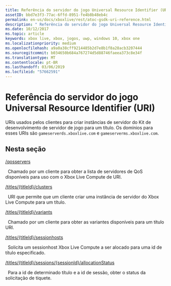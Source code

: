 ```yaml
---
title: Referência do servidor do jogo Universal Resource Identifier (URI)
assetID: bbd7e3f3-77ac-6ffd-8951-fe4b8b48eb4c
permalink: en-us/docs/xboxlive/rest/atoc-gsdk-uri-reference.html
description: " Referência do servidor do jogo Universal Resource Identifier (URI)"
ms.date: 10/12/2017
ms.topic: article
keywords: xbox live, xbox, jogos, uwp, windows 10, xbox one
ms.localizationpriority: medium
ms.openlocfilehash: a9a0a38cff9214485b2d7e8b1f8a28acb3207444
ms.sourcegitcommit: b034650b684a767274d5d88746faeea373c8e34f
ms.translationtype: MT
ms.contentlocale: pt-BR
ms.lasthandoff: 03/06/2019
ms.locfileid: "57662591"
---
```

# <a name="game-server-universal-resource-identifier-uri-reference"></a>Referência do servidor do jogo Universal Resource Identifier (URI)
URIs usados pelos clientes para criar instâncias de servidor do Kit de desenvolvimento de servidor de jogo para um título. Os domínios para esses URIs são `gameserverds.xboxlive.com` e `gameserverms.xboxlive.com`.
 
<a id="ID4EY"></a>

 
## <a name="in-this-section"></a>Nesta seção

[/qosservers](uri-qosservers.md)

&nbsp;&nbsp;Chamado por um cliente para obter a lista de servidores de QoS disponíveis para uso com o Xbox Live Compute de URI.

[/titles/{titleId}/clusters](uri-titlestitleidclusters.md)

&nbsp;&nbsp;URI que permite que um cliente criar uma instância de servidor do Xbox Live Compute para um título.

[/titles/{titleId}/variants](uri-titlestitleidvariants.md)

&nbsp;&nbsp;Chamado por um cliente para obter as variantes disponíveis para um título URI.

[/titles/{titleId}/sessionhosts](uri-titlestitleidsessionhosts.md)

&nbsp;&nbsp;Solicita um sessionhost Xbox Live Compute a ser alocado para uma id de título especificado.

[/titles/{titleId}/sessions/{sessionId}/allocationStatus](uri-titlestitleidsessionssessionidallocationstatus.md)

&nbsp;&nbsp;Para a id de determinado título e a id de sessão, obter o status da solicitação de tíquete.
 
